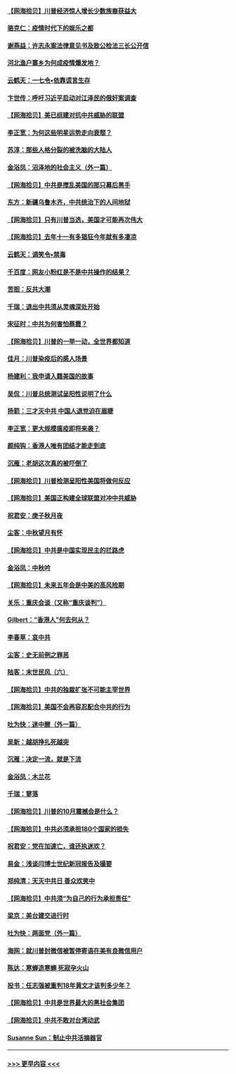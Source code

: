 #### [【网海拾贝】川普经济惊人增长少数族裔获益大](../pages/nsc993/n12471565.md?t=10131951) 
#### [骆克仁：疫情时代下的娱乐之都](../pages/nsc993/n12471312.md?t=10131951) 
#### [谢燕益：许志永案法律意见书及致公检法三长公开信](../pages/nsc993/n12470870.md?t=10131951) 
#### [河北渔户寨乡为何成疫情爆发地？](../pages/nsc993/n12464936.md?t=10131951) 
#### [云鹤天：一七令▪依靠谎言生存](../pages/nsc993/n12470034.md?t=10131951) 
#### [卞世传：呼吁习近平启动对江泽民的俄奸案调查](../pages/nsc993/n12469722.md?t=10131951) 
#### [【网海拾贝】美已组建对抗中共威胁的联盟](../pages/nsc993/n12469018.md?t=10131951) 
#### [李正宽：为何这些明星运势走向衰颓？](../pages/nsc993/n12468730.md?t=10131951) 
#### [苏淳：那些人格分裂的被洗脑的大陆人](../pages/nsc993/n12467858.md?t=10131951) 
#### [金浴凤：沼泽地的社会主义（外一篇）](../pages/nsc993/n12467792.md?t=10131951) 
#### [【网海拾贝】中共是搅乱美国的那只幕后黑手](../pages/nsc993/n12467700.md?t=10131951) 
#### [东方：新疆乌鲁木齐，中共统治下的人间地狱](../pages/nsc993/n12466075.md?t=10131951) 
#### [【网海拾贝】只有川普当选，美国才可能再次伟大](../pages/nsc993/n12466013.md?t=10131951) 
#### [【网海拾贝】去年十一有多猖狂今年就有多凄凉](../pages/nsc993/n12463649.md?t=10131951) 
#### [云鹤天：调笑令▪禁毒](../pages/nsc993/n12462975.md?t=10131951) 
#### [千百度：网友小粉红是不是中共操作的结果？](../pages/nsc993/n12461025.md?t=10131951) 
#### [苦胆：反共大潮](../pages/nsc993/n12459469.md?t=10131951) 
#### [千瑞：退出中共须从灵魂深处开始](../pages/nsc993/n12459437.md?t=10131951) 
#### [宋征时：中共为何害怕蔡霞？](../pages/nsc993/n12459097.md?t=10131951) 
#### [【网海拾贝】川普的一举一动，全世界都知道](../pages/nsc993/n12458825.md?t=10131951) 
#### [佳月：川普染疫后的感人场景](../pages/nsc993/n12456994.md?t=10131951) 
#### [杨建利：我申请入籍美国的故事](../pages/nsc993/n12455635.md?t=10131951) 
#### [吴侃：川普总统测试呈阳性说明了什么](../pages/nsc993/n12451869.md?t=10131951) 
#### [扬箭：三才灭中共 中国人退党迫在眉睫](../pages/nsc993/n12451842.md?t=10131951) 
#### [李正宽：更大规模瘟疫即将来袭？](../pages/nsc993/n12451455.md?t=10131951) 
#### [颜纯钩：香港人唯有团结才能走到底](../pages/nsc993/n12450870.md?t=10131951) 
#### [沉雁：老胡这次真的被吓倒了](../pages/nsc993/n12449796.md?t=10131951) 
#### [【网海拾贝】川普检测呈阳性美国将做何反应](../pages/nsc993/n12449042.md?t=10131951) 
#### [【网海拾贝】美国正构建全球联盟对冲中共威胁](../pages/nsc993/n12446580.md?t=10131951) 
#### [祝君安：庚子秋月夜](../pages/nsc993/n12445870.md?t=10131951) 
#### [尘客：中秋望月有怀](../pages/nsc993/n12444632.md?t=10131951) 
#### [【网海拾贝】中共是中国实现民主的拦路虎](../pages/nsc993/n12443573.md?t=10131951) 
#### [金浴凤：中秋吟](../pages/nsc993/n12441773.md?t=10131951) 
#### [【网海拾贝】未来五年会是中美的高风险期](../pages/nsc993/n12440760.md?t=10131951) 
#### [关乐：重庆会谈（又称“重庆谈判”）](../pages/nsc993/n12437525.md?t=10131951) 
#### [Gilbert：“香港人”何去何从？](../pages/nsc993/n12435894.md?t=10131951) 
#### [李春草：哀中共](../pages/nsc993/n12435874.md?t=10131951) 
#### [尘客：史无前例之罪恶](../pages/nsc993/n12435762.md?t=10131951) 
#### [陆客：末世民风（六）](../pages/nsc993/n12435354.md?t=10131951) 
#### [【网海拾贝】中共的独裁扩张不可能主宰世界](../pages/nsc993/n12435151.md?t=10131951) 
#### [【网海拾贝】美国不会再容忍配合中共的行为](../pages/nsc993/n12433808.md?t=10131951) 
#### [吐为快：迷中醒（外一篇）](../pages/nsc993/n12433585.md?t=10131951) 
#### [吴新：越胡挣扎死越突](../pages/nsc993/n12433562.md?t=10131951) 
#### [沉雁：决定一流，就是下流](../pages/nsc993/n12432128.md?t=10131951) 
#### [金浴凤：木兰花](../pages/nsc993/n12432124.md?t=10131951) 
#### [千瑞：寥落](../pages/nsc993/n12432071.md?t=10131951) 
#### [【网海拾贝】川普的10月震撼会是什么？](../pages/nsc993/n12431624.md?t=10131951) 
#### [【网海拾贝】中共必须承担180个国家的损失](../pages/nsc993/n12428893.md?t=10131951) 
#### [祝君安：党在加速亡，谁还执迷欢？](../pages/nsc993/n12428652.md?t=10131951) 
#### [易金：浅谈闫博士世纪新冠报告及撮要](../pages/nsc993/n12426822.md?t=10131951) 
#### [郑纯清：天灭中共日 善众欢笑中](../pages/nsc993/n12426784.md?t=10131951) 
#### [【网海拾贝】中共须“为自己的行为承担责任”](../pages/nsc993/n12426067.md?t=10131951) 
#### [梁京：美台建交进行时](../pages/nsc993/n12424066.md?t=10131951) 
#### [吐为快：两面党（外一篇）](../pages/nsc993/n12424043.md?t=10131951) 
#### [海网：就川普封微信被暂停寄语在美有良微信用户](../pages/nsc993/n12424021.md?t=10131951) 
#### [陈达：寒蝉造寒蝉 死寂孕火山](../pages/nsc993/n12423958.md?t=10131951) 
#### [投书：任志强被重判18年黄文才该判多少年？](../pages/nsc993/n12423672.md?t=10131951) 
#### [【网海拾贝】中共是世界最大的黑社会集团](../pages/nsc993/n12423543.md?t=10131951) 
#### [【网海拾贝】中共不敢对台湾动武](../pages/nsc993/n12421418.md?t=10131951) 
#### [Susanne Sun：制止中共活摘器官](../pages/nsc993/n12419654.md?t=10131951) 

----
#### [ >>> 更早内容 <<< ](../indexes/nsc993-earlier.md)
